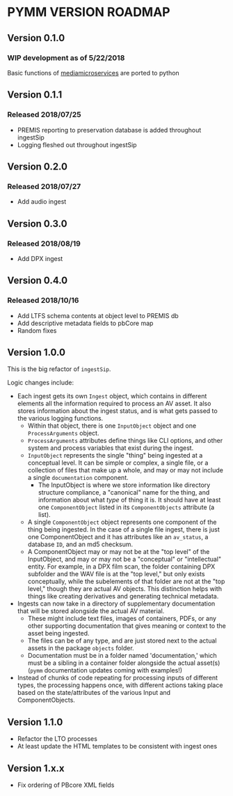 # PYMM VERSION ROADMAP

## Version 0.1.0
### WIP development as of 5/22/2018
Basic functions of [mediamicroservices](https://github.com/mediamicroservices/mm) are ported to python

## Version 0.1.1
### Released 2018/07/25
* PREMIS reporting to preservation database is added throughout ingestSip
* Logging fleshed out throughout ingestSip

## Version 0.2.0
### Released 2018/07/27
* Add audio ingest

## Version 0.3.0
### Released 2018/08/19
* Add DPX ingest

## Version 0.4.0
### Released 2018/10/16
* Add LTFS schema contents at object level to PREMIS db
* Add descriptive metadata fields to pbCore map
* Random fixes

## Version 1.0.0
This is the big refactor of `ingestSip`.

Logic changes include:
* Each ingest gets its own `Ingest` object, which contains in different elements all the information required to process an AV asset. It also stores information about the ingest status, and is what gets passed to the various logging functions.
  * Within that object, there is one `InputObject` object and one `ProcessArguments` object.
  * `ProcessArguments` attributes define things like CLI options, and other system and process variables that exist during the ingest.
  * `InputObject` represents the single "thing" being ingested at a conceptual level. It can be simple or complex, a single file, or a collection of files that make up a whole, and may or may not include a single `documentation` component.
    * The InputObject is where we store information like directory structure compliance, a "canonical" name for the thing, and information about what *type* of thing it is. It should have at least one `ComponentObject` listed in its `ComponentObjects` attribute (a list).
   * A single `ComponentObject` object represents one component of the thing being ingested. In the case of a single file ingest, there is just one ComponentObject and it has attributes like an `av_status`, a database `ID`, and an md5 checksum.
    * A ComponentObject may or may not be at the "top level" of the InputObject, and may or may not be a "conceptual" or "intellectual" entity. For example, in a DPX film scan, the folder containing DPX subfolder and the WAV file is at the "top level," but only exists conceptually, while the subelements of that folder are not at the "top level," though they are actual AV objects. This distinction helps with things like creating derivatives and generating technical metadata.
* Ingests can now take in a directory of supplementary documentation that will be stored alongside the actual AV material.
  * These might include text files, images of containers, PDFs, or any other supporting documentation that gives meaning or context to the asset being ingested.
  * The files can be of any type, and are just stored next to the actual assets in the package `objects` folder.
  * Documentation must be in a folder named 'documentation,' which must be a sibling in a container folder alongside the actual asset(s) (`pymm` documentation updates coming with examples!)
* Instead of chunks of code repeating for processing inputs of different types, the processing happens once, with different actions taking place based on the state/attributes of the various Input and ComponentObjects.

## Version 1.1.0

* Refactor the LTO processes
* At least update the HTML templates to be consistent with ingest ones

## Version 1.x.x
* Fix ordering of PBcore XML fields
